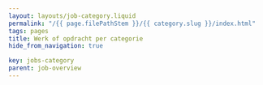 ```yaml
---
layout: layouts/job-category.liquid
permalink: "/{{ page.filePathStem }}/{{ category.slug }}/index.html"
tags: pages
title: Werk of opdracht per categorie
hide_from_navigation: true

key: jobs-category
parent: job-overview
---
```

